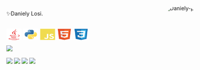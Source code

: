 <img align="right" alt="Daniely-pic" height="150" style="border-radius:60px;" src="https://picrew.me/share?cd=gbvC6BUFGp">
</div>

✨Daniely  Losi. 


</div>
<div style="display: inline_block"><br>
  <img align="center" alt="Daniely-Java" height="30" width="40" src="https://raw.githubusercontent.com/devicons/devicon/master/icons/java/java-plain.svg">
  
  <img align="center" alt="Daniely-Python" height="30" width="40" src="https://raw.githubusercontent.com/devicons/devicon/master/icons/python/python-original.svg">
   <img align="center" alt="Daniely-JavaScript" height="30" width="40" src="https://raw.githubusercontent.com/devicons/devicon/master/icons/javascript/javascript-plain.svg">
   <img align="center" alt="Daniely-Html" height="30" width="40" src="https://raw.githubusercontent.com/devicons/devicon/master/icons/html5/html5-original.svg">
  <img align="center" alt="Daniely-CSS" height="30" width="40" src="https://raw.githubusercontent.com/devicons/devicon/master/icons/css3/css3-original.svg">
 


  
  <a href="  " target="_blank"><img src="https://aleen42.github.io/badges/src/illustrator.svg" target="_blank"></a>

  
  <a href="https://www.instagram.com/daniely_losi/" target="_blank"><img src="https://img.shields.io/badge/-Instagram-%23E4405F?style=for-the-badge&logo=instagram&logoColor=white" target="_blank"></a>
   <a href="https://discord.gg/Daniely Losi#8023" target="_blank"><img src="https://img.shields.io/badge/Discord-7289DA?style=for-the-badge&logo=discord&logoColor=white" target="_blank"></a> 
    <a href="https://www.linkedin.com/in/daniely-losi-200365241" target="_blank"><img src="https://img.shields.io/badge/-LinkedIn-%230077B5?style=for-the-badge&logo=linkedin&logoColor=white" target="_blank"></a> 
      <a href = "mailto:danylosi15@gmail.com"><img src="https://img.shields.io/badge/-Gmail-%23333?style=for-the-badge&logo=gmail&logoColor=white" target="_blank"></a>
      
      



    
    
    
    
    
